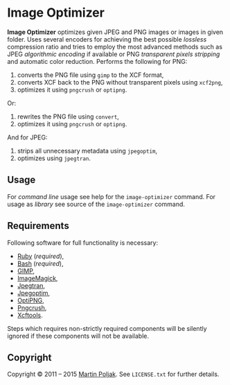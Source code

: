 Image Optimizer
===============

**Image Optimizer** optimizes given JPEG and PNG images or images in 
given folder. Uses several encoders for achieving the best possible 
*lossless* compression ratio and tries to employ the most advanced 
methods such as JPEG *algorithmic encoding* if available or PNG 
*transparent pixels stripping* and automatic color reduction. Performs 
the following for PNG:

1. converts the PNG file using `gimp` to the XCF format,
2. converts XCF back to the PNG without transparent pixels using `xcf2png`,
3. optimizes it using `pngcrush` or `optipng`.

Or:

1. rewrites the PNG file using `convert`,
3. optimizes it using `pngcrush` or `optipng`.

And for JPEG:

1. strips all unnecessary metadata using `jpegoptim`,
2. optimizes using `jpegtran`.

## Usage

For *command line* usage see help for the `image-optimizer` command.
For usage as *library* see source of the `image-optimizer` command.

## Requirements

Following software for full functionality is necessary:

* [Ruby][1] (*required*),
* [Bash][11] (*required*),
* [GIMP][3],
* [ImageMagick][8],
* [Jpegtran][5],
* [Jpegoptim][6],
* [OptiPNG][7],
* [Pngcrush][2],
* [Xcftools][4].

Steps which requires non-strictly required components will be silently 
ignored if these components will not be available.

Copyright
---------

Copyright &copy; 2011 &ndash; 2015 [Martin Poljak][10]. See `LICENSE.txt` for
further details.

[1]: http://www.ruby-lang.org/
[2]: http://pmt.sourceforge.net/pngcrush/
[3]: http://www.gimp.org/
[4]: http://henning.makholm.net/software#xcftools,
[5]: http://linux.die.net/man/1/jpegtran
[6]: http://freshmeat.net/projects/jpegoptim/
[7]: http://optipng.sourceforge.net/
[8]: http://www.imagemagick.org/
[9]: http://github.com/martinkozak/image-optimizer/issues
[10]: http://www.martinpoljak.net/
[11]: http://www.gnu.org/software/bash/
